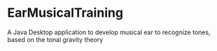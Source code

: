# EarMusicalTraining
A Java Desktop application to develop musical ear to recognize tones, based on the tonal gravity theory
